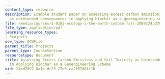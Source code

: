 ```yaml
---
content_type: resource
description: Example student paper on assessing excess carbon emissions and soil toxicity
  as unintended consequences in applying biochar as a geoengineering scheme.
file: /media/courses/1-018j-ecology-i-the-earth-system-fall-2009/24cd78928a1edc2327e9ca2f57d8fc1b_MIT1_018JF09_sw_paper5.pdf
file_type: application/pdf
learning_resource_types:
- Projects
ocw_type: OCWFile
parent_title: Projects
parent_type: CourseSection
resourcetype: Document
title: Assessing Excess Carbon Emissions and Soil Toxicity as Unintended Consequences
  in Applying Biochar as a Geoengineering Scheme
uid: 24cd7892-8a1e-dc23-27e9-ca2f57d8fc1b
---
```

